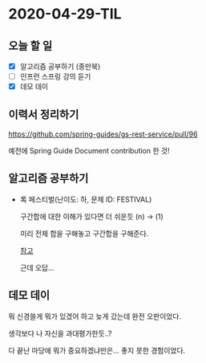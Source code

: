 # 2020-04-29-TIL

## 오늘 할 일

- [x] 알고리즘 공부하기 (종만북)
- [ ] 인프런 스프링 강의 듣기
- [x] 데모 데이

## 이력서 정리하기

https://github.com/spring-guides/gs-rest-service/pull/96

예전에 Spring Guide Document contribution 한 것!

## 알고리즘 공부하기

- 록 페스티벌(난이도: 하, 문제 ID: FESTIVAL)

  구간합에 대한 이해가 있다면 더 쉬운듯 (n) → (1)

  미리 전체 합을 구해놓고 구간합을 구해준다.

  [참고](https://codechacha.com/ko/java-prefix-sum/)

  근데 오답...

## 데모 데이

뭐 신경쓸게 뭐가 있겠어 하고 늦게 갔는데 완전 오판이었다.

생각보다 나 자신을 과대평가한듯..?

다 끝난 마당에 뭐가 중요하겠냐만은... 좋지 못한 경험이었다.

